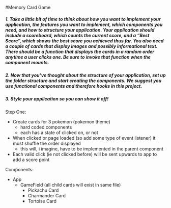 #Memory Card Game

##### 1. Take a little bit of time to think about how you want to implement your application, the features you want to implement, which components you need, and how to structure your application. Your application should include a scoreboard, which counts the current score, and a “Best Score”, which shows the best score you achieved thus far. You also need a couple of cards that display images and possibly informational text. There should be a function that displays the cards in a random order anytime a user clicks one. Be sure to invoke that function when the component mounts.

##### 2. Now that you’ve thought about the structure of your application, set up the folder structure and start creating the components. We suggest you use functional components and therefore hooks in this project.
##### 3. Style your application so you can show it off!

Step One: 
- Create cards for 3 pokemon (pokemon theme)
  - hard coded components
  - each has a state of clicked on, or not
- When clicked or page loaded (so add some type of event listener) it must shuffle the order displayed
  - this will, i imagine, have to be implemented in the parent component
- Each valid click (ie not clicked before) will be sent upwards to app to add a score point

Components: 
- App
  - GameField (all child cards will exist in same file)
    - Pickachu Card
    - Charmander Card
    - Tortoise Card